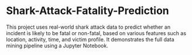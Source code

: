# Shark-Attack-Fatality-Prediction
This project uses real-world shark attack data to predict whether an incident is likely to be fatal or non-fatal, based on various features such as location, activity, time, and victim profile. It demonstrates the full data mining pipeline using a Jupyter Notebook.

